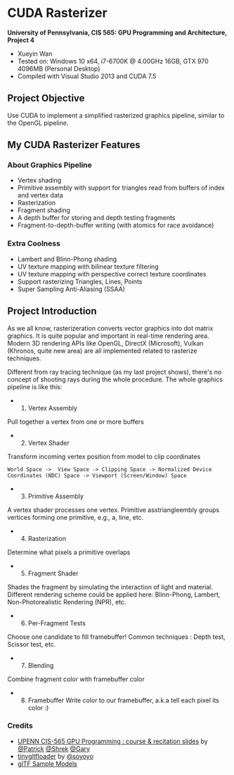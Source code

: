 CUDA Rasterizer
===============
**University of Pennsylvania, CIS 565: GPU Programming and Architecture, Project 4**

* Xueyin Wan
* Tested on: Windows 10 x64, i7-6700K @ 4.00GHz 16GB, GTX 970 4096MB (Personal Desktop)
* Compiled with Visual Studio 2013 and CUDA 7.5

## Project Objective
Use CUDA to implement a simplified rasterized graphics pipeline, similar to the OpenGL pipeline. 

## My CUDA Rasterizer Features
### About Graphics Pipeline
* Vertex shading
* Primitive assembly with support for triangles read from buffers of index and vertex data
* Rasterization
* Fragment shading
* A depth buffer for storing and depth testing fragments
* Fragment-to-depth-buffer writing (with atomics for race avoidance)

### Extra Coolness
* Lambert and Blinn-Phong shading
* UV texture mapping with bilinear texture filtering 
* UV texture mapping with perspective correct texture coordinates
* Support rasterizing Triangles, Lines, Points
* Super Sampling Anti-Aliasing (SSAA)

## Project Introduction
As we all know, rasterizeration converts vector graphics into dot matrix graphics. It is quite popular and important in real-time rendering area. Modern 3D rendering APIs like OpenGL, DirectX (Microsoft), Vulkan (Khronos, quite new area) are all implemented related to rasterize techniques. 

Different from ray tracing technique (as my last project shows), there's no concept of shooting rays during the whole procedure.
The whole graphics pipeline is like this:


* 1. Vertex Assembly

Pull together a vertex from one or more buffers


* 2. Vertex Shader

Transform incoming vertex position from model to clip coordinates

`World Space ->  View Space -> Clipping Space -> Normalized Device Coordinates (NDC) Space -> Viewport (Screen/Window) Space`

* 3. Primitive Assembly

A vertex shader processes one vertex.  Primitive asstriangleembly groups vertices forming one primitive, e.g., a, line, etc.

* 4. Rasterization

Determine what pixels a primitive overlaps

* 5. Fragment Shader

Shades the fragment by simulating the interaction of light and material.
Different rendering scheme could be applied here: Blinn-Phong, Lambert, Non-Photorealistic Rendering (NPR), etc.

* 6. Per-Fragment Tests

Choose one candidate to fill framebuffer!
Common techniques : Depth test, Scissor test, etc.

* 7. Blending

Combine fragment color with framebuffer color

* 8. Framebuffer
Write color to our framebuffer, a.k.a tell each pixel its color :)


### Credits

* [UPENN CIS-565 GPU Programming : course & recitation slides](https://github.com/CIS565-Fall-2016) by [@Patrick](https://github.com/pjcozzi) [@Shrek](https://github.com/shrekshao) [@Gary](https://github.com/likangning93) 
* [tinygltfloader](https://github.com/syoyo/tinygltfloader) by [@soyoyo](https://github.com/syoyo)
* [glTF Sample Models](https://github.com/KhronosGroup/glTF/blob/master/sampleModels/README.md)
